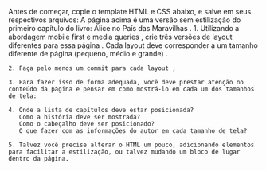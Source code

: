 Antes de começar, copie o template HTML e CSS abaixo, e salve em seus respectivos arquivos:
  A página acima é uma versão sem estilização do primeiro capítulo do livro: Alice no País das Maravilhas .
    1. Utilizando a abordagem mobile first e media queries , crie três versões de layout diferentes para essa página . Cada layout deve corresponder a um tamanho diferente de página (pequeno, médio e grande) .
    
    2. Faça pelo menos um commit para cada layout ;
    
    3. Para fazer isso de forma adequada, você deve prestar atenção no conteúdo da página e pensar em como mostrá-lo em cada um dos tamanhos de tela:
    
    4. Onde a lista de capítulos deve estar posicionada?
       Como a história deve ser mostrada?
       Como o cabeçalho deve ser posicionado?
       O que fazer com as informações do autor em cada tamanho de tela?
    
    5. Talvez você precise alterar o HTML um pouco, adicionando elementos para facilitar a estilização, ou talvez mudando um bloco de lugar dentro da página.
